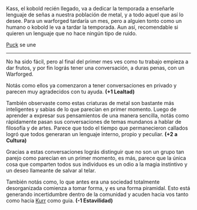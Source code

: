 Kass, el kobold recién llegado, va a dedicar la temporada a enseñarle lenguaje de señas a nuestra población de metal, y a todo aquel que así lo desee. Para un warforged tardaría un mes, pero a alguien tonto como un humano o kobold le va a tardar la temporada. Aun así, recomendable si quieren un lenguaje que no hace ningún tipo de ruido.

[Puck](../../Varso/Puck/Puck.md) se une

---

No ha sido fácil, pero al final del primer mes ves como tu trabajo empieza a dar frutos,
y por fin lográs tener una conversación, a duras penas, con un Warforged.

Notás como ellos ya comenzaron a tener conversaciones en privado y parecen muy agradecidos con tu ayuda. **(+1 Lealtad)**

También observaste como estas criaturas de metal son bastante más inteligentes y sabias de lo que parecían en primer momento. Luego de aprender a expresar sus pensamientos de una manera sencilla, notás como rápidamente pasan sus conversaciones de temas mundanos a hablar de filosofía y de artes. Parece que todo el tiempo que permanecieron callados logró que todos generaran un lenguaje interno, propio y peculiar. **(+2 a Cultura)**

Gracias a estas conversaciones lográs distinguir que no son un grupo tan parejo como parecían en un primer momento, es más, parece que la única cosa que comparten todos sus individuos es un odio a la magia instintivo y un deseo llameante de salvar al telar.

También notás como, lo que antes era una sociedad totalmente desorganizada comienza a tomar forma, y es una forma piramidal. Esto está generando incertidumbre dentro de la comunidad y acuden hacia vos tanto como hacia [Kurr](../../Cwolf/Kurr) como guia. **(-1 Estavilidad)**









